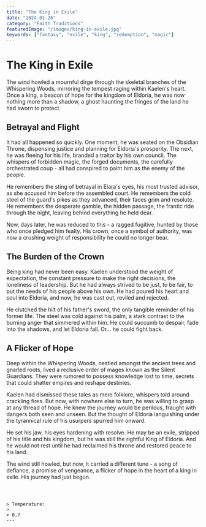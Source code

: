 ```yaml
---
title: "The King in Exile"
date: "2024-01-26"
category: "Faith Traditions"
featuredImage: "/images/king-in-exile.jpg"
keywords: ["fantasy", "exile", "king", "redemption", "magic"]
---
```


# The King in Exile

The wind howled a mournful dirge through the skeletal branches of the Whispering Woods, mirroring the tempest raging within Kaelen's heart. Once a king, a beacon of hope for the kingdom of Eldoria, he was now nothing more than a shadow, a ghost haunting the fringes of the land he had sworn to protect.

## Betrayal and Flight

It had all happened so quickly. One moment, he was seated on the Obsidian Throne, dispensing justice and planning for Eldoria's prosperity. The next, he was fleeing for his life, branded a traitor by his own council. The whispers of forbidden magic, the forged documents, the carefully orchestrated coup - all had conspired to paint him as the enemy of the people.

He remembers the sting of betrayal in Elara's eyes, his most trusted advisor, as she accused him before the assembled court. He remembers the cold steel of the guard's pikes as they advanced, their faces grim and resolute. He remembers the desperate gamble, the hidden passage, the frantic ride through the night, leaving behind everything he held dear.

Now, days later, he was reduced to this - a ragged fugitive, hunted by those who once pledged him fealty. His crown, once a symbol of authority, was now a crushing weight of responsibility he could no longer bear.

## The Burden of the Crown

Being king had never been easy. Kaelen understood the weight of expectation, the constant pressure to make the right decisions, the loneliness of leadership. But he had always strived to be just, to be fair, to put the needs of his people above his own. He had poured his heart and soul into Eldoria, and now, he was cast out, reviled and rejected.

He clutched the hilt of his father's sword, the only tangible reminder of his former life. The steel was cold against his palm, a stark contrast to the burning anger that simmered within him. He could succumb to despair, fade into the shadows, and let Eldoria fall. Or... he could fight back.

## A Flicker of Hope

Deep within the Whispering Woods, nestled amongst the ancient trees and gnarled roots, lived a reclusive order of mages known as the Silent Guardians. They were rumored to possess knowledge lost to time, secrets that could shatter empires and reshape destinies.

Kaelen had dismissed these tales as mere folklore, whispers told around crackling fires. But now, with nowhere else to turn, he was willing to grasp at any thread of hope. He knew the journey would be perilous, fraught with dangers both seen and unseen. But the thought of Eldoria languishing under the tyrannical rule of his usurpers spurred him onward.

He set his jaw, his eyes hardening with resolve. He may be an exile, stripped of his title and his kingdom, but he was still the rightful King of Eldoria. And he would not rest until he had reclaimed his throne and restored peace to his land.

The wind still howled, but now, it carried a different tune - a song of defiance, a promise of vengeance, a flicker of hope in the heart of a king in exile. His journey had just begun.

```



> Temperature:
>
> 0.7
---

```
